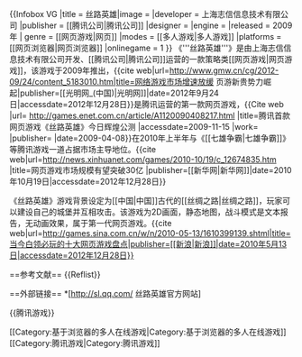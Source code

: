 {{Infobox VG
|title = 丝路英雄|image = 
|developer = 上海志信信息技术有限公司
|publisher = [[腾讯公司|腾讯公司]]
|designer =
|engine =
|released = 2009年
| genre = [[网页游戏|网页]]
|modes = [[多人游戏|多人游戏]]
|platforms = [[网页浏览器|网页浏览器]]
|onlinegame = 1
}}
《'''丝路英雄'''》是由上海志信信息技术有限公司开发、[[腾讯公司|腾讯公司]]运营的一款策略类[[网页游戏|网页游戏]]，该游戏于2009年推出，<ref>{{cite web|url=http://www.gmw.cn/cg/2012-09/24/content_5183010.htm|title=网络游戏市场增速放缓 页游新贵势力崛起|publisher=[[光明网_(中国)|光明网]]|date=2012年9月24日|accessdate=2012年12月28日}}</ref>是腾讯运营的第一款网页游戏，<ref>{{Cite web |url= http://games.enet.com.cn/article/A1120090408217.html |title=腾讯首款网页游戏《丝路英雄》今日辉煌公测 |accessdate=2009-11-15 |work= |publisher= |date=2009-04-08}}</ref>在2010年上半年与《[[七雄争霸|七雄争霸]]》等腾讯游戏一道占据市场主导地位。<ref>{{cite web|url=http://news.xinhuanet.com/games/2010-10/19/c_12674835.htm |title=网页游戏市场规模有望突破30亿 |publisher=[[新华网|新华网]]|date=2010年10月19日|accessdate=2012年12月28日}}</ref>

《丝路英雄》游戏背景设定为[[中国|中国]]古代的[[丝绸之路|丝绸之路]]，玩家可以建设自己的城堡并互相攻击。该游戏为2D画面，静态地图，战斗模式是文本报告，无动画效果，属于第一代网页游戏。<ref>{{cite web|url=http://games.sina.com.cn/w/n/2010-05-13/1610399139.shtml|title=当今白领必玩的十大网页游戏盘点|publisher=[[新浪|新浪]]|date=2010年5月13日|accessdate=2012年12月28日}}</ref>

==参考文献==
{{Reflist}}

==外部链接==
*[http://sl.qq.com/ 丝路英雄官方网站]

{{腾讯游戏}}

[[Category:基于浏览器的多人在线游戏|Category:基于浏览器的多人在线游戏]]
[[Category:腾讯游戏|Category:腾讯游戏]]